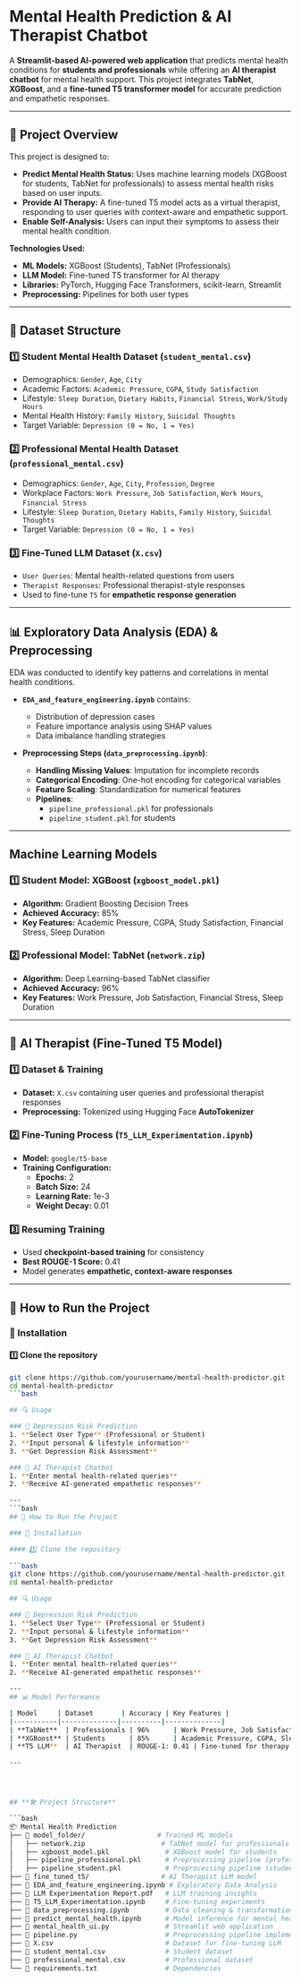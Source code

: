 # **Mental Health Prediction & AI Therapist Chatbot**  

A **Streamlit-based AI-powered web application** that predicts mental health conditions for **students and professionals** while offering an **AI therapist chatbot** for mental health support. This project integrates **TabNet**, **XGBoost**, and a **fine-tuned T5 transformer model** for accurate prediction and empathetic responses.  

---

## **📌 Project Overview**  

This project is designed to:  

- **Predict Mental Health Status:** Uses machine learning models (XGBoost for students, TabNet for professionals) to assess mental health risks based on user inputs.  
- **Provide AI Therapy:** A fine-tuned T5 model acts as a virtual therapist, responding to user queries with context-aware and empathetic support.  
- **Enable Self-Analysis:** Users can input their symptoms to assess their mental health condition.  

**Technologies Used:**  
- **ML Models:** XGBoost (Students), TabNet (Professionals)  
- **LLM Model:** Fine-tuned T5 transformer for AI therapy  
- **Libraries:** PyTorch, Hugging Face Transformers, scikit-learn, Streamlit  
- **Preprocessing:** Pipelines for both user types  

---

## **📂 Dataset Structure**  

### **1️⃣ Student Mental Health Dataset (`student_mental.csv`)**  
- Demographics: `Gender`, `Age`, `City`  
- Academic Factors: `Academic Pressure`, `CGPA`, `Study Satisfaction`  
- Lifestyle: `Sleep Duration`, `Dietary Habits`, `Financial Stress`, `Work/Study Hours`  
- Mental Health History: `Family History`, `Suicidal Thoughts`  
- Target Variable: `Depression (0 = No, 1 = Yes)`  

### **2️⃣ Professional Mental Health Dataset (`professional_mental.csv`)**  
- Demographics: `Gender`, `Age`, `City`, `Profession`, `Degree`  
- Workplace Factors: `Work Pressure`, `Job Satisfaction`, `Work Hours`, `Financial Stress`  
- Lifestyle: `Sleep Duration`, `Dietary Habits`, `Family History`, `Suicidal Thoughts`  
- Target Variable: `Depression (0 = No, 1 = Yes)`  

### **3️⃣ Fine-Tuned LLM Dataset (`X.csv`)**  
- `User Queries`: Mental health-related questions from users  
- `Therapist Responses`: Professional therapist-style responses  
- Used to fine-tune `T5` for **empathetic response generation**  

---

## **📊 Exploratory Data Analysis (EDA) & Preprocessing**  

EDA was conducted to identify key patterns and correlations in mental health conditions.  

- **`EDA_and_feature_engineering.ipynb`** contains:  
  - Distribution of depression cases  
  - Feature importance analysis using SHAP values  
  - Data imbalance handling strategies  

- **Preprocessing Steps (`data_preprocessing.ipynb`)**:  
  - **Handling Missing Values**: Imputation for incomplete records  
  - **Categorical Encoding**: One-hot encoding for categorical variables  
  - **Feature Scaling**: Standardization for numerical features  
  - **Pipelines**:  
    - `pipeline_professional.pkl` for professionals  
    - `pipeline_student.pkl` for students  

---

##  Machine Learning Models  

### 1️⃣ Student Model: XGBoost (`xgboost_model.pkl`)  
- **Algorithm:** Gradient Boosting Decision Trees  
- **Achieved Accuracy:** 85%  
- **Key Features:** Academic Pressure, CGPA, Study Satisfaction, Financial Stress, Sleep Duration  

### 2️⃣ Professional Model: TabNet (`network.zip`)  
- **Algorithm:** Deep Learning-based TabNet classifier  
- **Achieved Accuracy:** 96%  
- **Key Features:** Work Pressure, Job Satisfaction, Financial Stress, Sleep Duration  

---

## 🤖 AI Therapist (Fine-Tuned T5 Model)  

### 1️⃣ Dataset & Training  
- **Dataset:** `X.csv` containing user queries and professional therapist responses  
- **Preprocessing:** Tokenized using Hugging Face **AutoTokenizer**  

### 2️⃣ Fine-Tuning Process (`T5_LLM_Experimentation.ipynb`)  
- **Model:** `google/t5-base`  
- **Training Configuration:**  
  - **Epochs:** 2  
  - **Batch Size:** 24  
  - **Learning Rate:** 1e-3  
  - **Weight Decay:** 0.01  

### 3️⃣ Resuming Training  
- Used **checkpoint-based training** for consistency  
- **Best ROUGE-1 Score:** 0.41  
- Model generates **empathetic, context-aware responses**  

---

## 🚀 How to Run the Project  

### 🔧 Installation  

#### 1️⃣ Clone the repository  
```bash
git clone https://github.com/yourusername/mental-health-predictor.git
cd mental-health-predictor
```bash

## 🔍 Usage  

### 📌 Depression Risk Prediction  
1. **Select User Type** (Professional or Student)  
2. **Input personal & lifestyle information**  
3. **Get Depression Risk Assessment**  

### 📌 AI Therapist Chatbot  
1. **Enter mental health-related queries**  
2. **Receive AI-generated empathetic responses**  

---
```bash
## 🚀 How to Run the Project  

### 🔧 Installation  

#### 1️⃣ Clone the repository
 
```bash
git clone https://github.com/yourusername/mental-health-predictor.git
cd mental-health-predictor

## 🔍 Usage  

### 📌 Depression Risk Prediction  
1. **Select User Type** (Professional or Student)  
2. **Input personal & lifestyle information**  
3. **Get Depression Risk Assessment**  

### 📌 AI Therapist Chatbot  
1. **Enter mental health-related queries**  
2. **Receive AI-generated empathetic responses**  

---
## 📊 Model Performance  

| Model     | Dataset       | Accuracy | Key Features |
|-----------|--------------|----------|--------------|
| **TabNet**  | Professionals | 96%      | Work Pressure, Job Satisfaction, Financial Stress |
| **XGBoost** | Students      | 85%      | Academic Pressure, CGPA, Sleep Duration |
| **T5 LLM**  | AI Therapist  | ROUGE-1: 0.41 | Fine-tuned for therapy |

---




## **🛠️ Project Structure**  

```bash
📦 Mental Health Prediction  
├── 📂 model_folder/                  # Trained ML models  
│   ├── network.zip                   # TabNet model for professionals  
│   ├── xgboost_model.pkl              # XGBoost model for students  
│   ├── pipeline_professional.pkl      # Preprocessing pipeline (professionals)  
│   ├── pipeline_student.pkl           # Preprocessing pipeline (students)  
├── 📂 fine_tuned_t5/                  # AI Therapist LLM model  
├── 📜 EDA_and_feature_engineering.ipynb # Exploratory Data Analysis  
├── 📜 LLM Experimentation Report.pdf   # LLM training insights  
├── 📜 T5_LLM_Experimentation.ipynb     # Fine-tuning experiments  
├── 📜 data_preprocessing.ipynb         # Data cleaning & transformation  
├── 📜 predict_mental_health.ipynb      # Model inference for mental health prediction  
├── 📜 mental_health_ui.py              # Streamlit web application  
├── 📜 pipeline.py                      # Preprocessing pipeline implementation  
├── 📜 X.csv                            # Dataset for fine-tuning LLM  
├── 📜 student_mental.csv               # Student dataset  
├── 📜 professional_mental.csv          # Professional dataset  
└── 📜 requirements.txt                 # Dependencies

